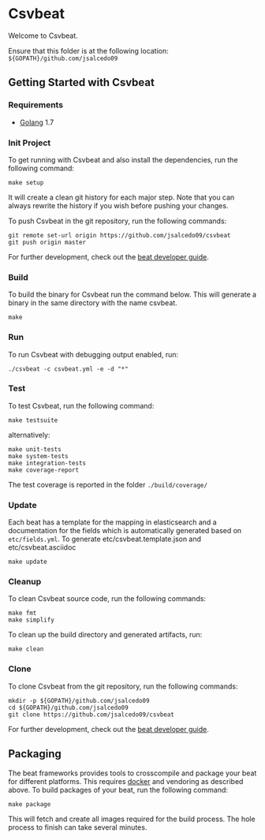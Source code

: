 # Csvbeat

Welcome to Csvbeat.

Ensure that this folder is at the following location:
`${GOPATH}/github.com/jsalcedo09`

## Getting Started with Csvbeat

### Requirements

* [Golang](https://golang.org/dl/) 1.7

### Init Project
To get running with Csvbeat and also install the
dependencies, run the following command:

```
make setup
```

It will create a clean git history for each major step. Note that you can always rewrite the history if you wish before pushing your changes.

To push Csvbeat in the git repository, run the following commands:

```
git remote set-url origin https://github.com/jsalcedo09/csvbeat
git push origin master
```

For further development, check out the [beat developer guide](https://www.elastic.co/guide/en/beats/libbeat/current/new-beat.html).

### Build

To build the binary for Csvbeat run the command below. This will generate a binary
in the same directory with the name csvbeat.

```
make
```


### Run

To run Csvbeat with debugging output enabled, run:

```
./csvbeat -c csvbeat.yml -e -d "*"
```


### Test

To test Csvbeat, run the following command:

```
make testsuite
```

alternatively:
```
make unit-tests
make system-tests
make integration-tests
make coverage-report
```

The test coverage is reported in the folder `./build/coverage/`

### Update

Each beat has a template for the mapping in elasticsearch and a documentation for the fields
which is automatically generated based on `etc/fields.yml`.
To generate etc/csvbeat.template.json and etc/csvbeat.asciidoc

```
make update
```


### Cleanup

To clean  Csvbeat source code, run the following commands:

```
make fmt
make simplify
```

To clean up the build directory and generated artifacts, run:

```
make clean
```


### Clone

To clone Csvbeat from the git repository, run the following commands:

```
mkdir -p ${GOPATH}/github.com/jsalcedo09
cd ${GOPATH}/github.com/jsalcedo09
git clone https://github.com/jsalcedo09/csvbeat
```


For further development, check out the [beat developer guide](https://www.elastic.co/guide/en/beats/libbeat/current/new-beat.html).


## Packaging

The beat frameworks provides tools to crosscompile and package your beat for different platforms. This requires [docker](https://www.docker.com/) and vendoring as described above. To build packages of your beat, run the following command:

```
make package
```

This will fetch and create all images required for the build process. The hole process to finish can take several minutes.
